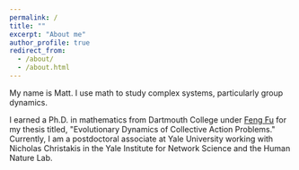 ```yaml
---
permalink: /
title: ""
excerpt: "About me"
author_profile: true
redirect_from: 
  - /about/
  - /about.html
---
```


My name is Matt. I use math to study complex systems, particularly group dynamics.

I earned a Ph.D. in mathematics from Dartmouth College under [Feng Fu](https://mhl.host.dartmouth.edu/) for my thesis titled, "Evolutionary Dynamics of Collective Action Problems." Currently, I am a postdoctoral associate at Yale University working with Nicholas Christakis in the Yale Institute for Network Science and the Human Nature Lab.

